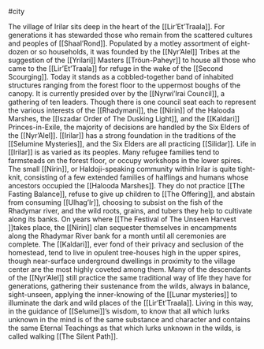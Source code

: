 #city 

The village of Irilar sits deep in the heart of the [[Lir’Et’Traala]].  For generations it has stewarded those who remain from the scattered cultures and peoples of [[Shaal’Rond]]. Populated by a motley assortment of eight-dozen or so households, it was founded by the [[Nyr’Alel]] Tribes at the suggestion of the [[Yrilari]] Masters [[Tröun-Paheyr]] to house all those who came to the [[Lir’Et’Traala]] for refuge in the wake of the [[Second Scourging]]. Today it stands as a cobbled-together band of inhabited structures ranging from the forest floor to the uppermost boughs of the canopy. It is currently presided over by the [[Nyrwi’Irai Council]], a gathering of ten leaders. Though there is one council seat each to represent the various interests of the [[Rhadymani]], the [[Nirin]] of the Halooda Marshes, the [[Iszadar Order of The Dusking Light]], and the [[Kaldari]] Princes-in-Exile, the majority of decisions are handled by the Six Elders of the [[Nyr’Alel]]. [[Irilar]] has a strong foundation in the traditions of the [[Selumine Mysteries]], and the Six Elders are all practicing [[Silidar]]. Life in [[Irilar]] is as varied as its peoples. Many refugee families tend to farmsteads on the forest floor, or occupy workshops in the lower spires. The small [[Nirin]], or Haldoji-speaking community within Irilar is quite tight-knit, consisting of a few extended families of halflings and humans whose ancestors occupied the [[Halooda Marshes]]. They do not practice [[The Fasting Balance]], refuse to give up children to [[The Offering]], and abstain from consuming [[Ulhag’Ir]], choosing to subsist on the fish of the Rhadymar river, and the wild roots, grains, and tubers they help to cultivate along its banks. On years where [[The Festival of The Unseen Harvest ]]takes place, the [[Nirin]] clan sequester themselves in encampments along the Rhadymar River bank for a month until all ceremonies are complete. The [[Kaldari]], ever fond of their privacy and seclusion of the homestead, tend to live in opulent tree-houses high in the upper spires, though near-surface underground dwellings in proximity to the village center are the most highly coveted among them. Many of the descendants of the [[Nyr’Alel]] still practice the same traditional way of life they have for generations, gathering their sustenance from the wilds, always in balance, sight-unseen, applying the inner-knowing of the [[Lunar mysteries]] to illuminate the dark and wild places of the [[Lir’Et’Traala]]. Living in this way, in the guidance of [[Selumei]]’s wisdom, to know that all which lurks unknown in the mind is of the same substance and character and contains the same Eternal Teachings as that which lurks unknown in the wilds, is called walking [[The Silent Path]].